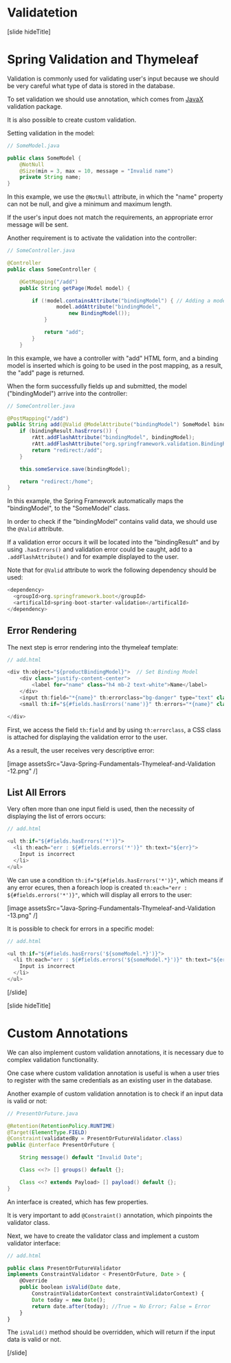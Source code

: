 # Validatetion 

[slide hideTitle]
# Spring Validation and Thymeleaf

Validation is commonly used for validating user's input because we should be very careful what type of data is stored in the database.

To set validation we should use annotation, which comes from [JavaX](https://docs.oracle.com/javaee/7/tutorial/bean-validation001.htm) validation package.

It is also possible to create custom validation.

Setting validation in the model:

```java
// SomeModel.java

public class SomeModel {
    @NotNull
    @Size(min = 3, max = 10, message = "Invalid name")
    private String name;
}

```

In this example, we use the `@NotNull` attribute, in which the "name" property can not be null, and give a minimum and maximum length.

If the user's input does not match the requirements, an appropriate error message will be sent.

Another requirement is to activate the validation into the controller:

```java
// SomeController.java

@Controller
public class SomeController {

    @GetMapping("/add")
    public String getPage(Model model) {

        if (!model.containsAttribute("bindingModel") { // Adding a model to the view
                model.addAttribute("bindingModel",
                    new BindingModel());
            }

            return "add";
        }
    }
```

In this example, we have a controller with "add" HTML form, and a binding model is inserted which is going to be used in the post mapping, as a result, the "add" page is returned.


When the form successfully fields up and submitted, the model ("bindingModel") arrive into the controller:

```java
// SomeController.java

@PostMapping("/add")
public String add(@Valid @ModelAttribute("bindingModel") SomeModel bindingModel, BindingResult bindingResult, RedirectAttributes rAtt) { // Validate the model
    if (bindingResult.hasErrors()) {
        rAtt.addFlashAttribute("bindingModel", bindingModel);
        rAtt.addFlashAttribute("org.springframework.validation.BindingResult.SomeModel", bindingResult); // Validation Result
        return "redirect:/add";
    }

    this.someService.save(bindingModel);

    return "redirect:/home";
}

```

In this example, the Spring Framework automatically maps the "bindingModel", to the "SomeModel" class.

In order to check if the "bindingModel" contains valid data, we should use the `@Valid` attribute. 

If a validation error occurs it will be located into the "bindingResult" and by using `.hasErrors()` and validation error could be caught, add to a `.addFlashAttribute()` and for example displayed to the user.

Note that for `@Valid` attribute to work the following dependency should be used:

```js
<dependency>
  <groupId>org.springframework.boot</groupId>
  <artificalId>spring-boot-starter-validation</artificalId>
</dependency>
```

## Error Rendering

The next step is error rendering into the thymeleaf template:

```js
// add.html

<div th:object="${productBindingModel}">  // Set Binding Model
    <div class="justify-content-center">
        <label for="name" class="h4 mb-2 text-white">Name</label>
    </div>
    <input th:field="*{name}" th:errorclass="bg-danger" type="text" class="form-control" id="name" name="name"/>  // Access Field
    <small th:if="${#fields.hasErrors('name')}" th:errors="*{name}" class="text-danger"> Name error</small> // Render Error

</div>
```
First, we access the field `th:field` and by using `th:errorclass`, a CSS class is attached for displaying the validation error to the user.

As a result, the user receives very descriptive error:

[image assetsSrc="Java-Spring-Fundamentals-Thymeleaf-and-Validation​-12.png" /]

## List All Errors

Very often more than one input field is used, then the necessity of displaying the list of errors occurs:

```js
// add.html

<ul th:if="${#fields.hasErrors('*')}">
  <li th:each="err : ${#fields.errors('*')}" th:text="${err}">
    Input is incorrect
  </li>
</ul>

```

We can use a condition `th:if="${#fields.hasErrors('*')}"`, which means if any error ecures, then a foreach loop is created `th:each="err : ${#fields.errors('*')}"`, which will display all errors to the user:

[image assetsSrc="Java-Spring-Fundamentals-Thymeleaf-and-Validation​-13.png" /]

It is possible to check for errors in a specific model:
```js
// add.html

<ul th:if="${#fields.hasErrors('${someModel.*}')}">
  <li th:each="err : ${#fields.errors('${someModel.*}')}" th:text="${err}">
    Input is incorrect
  </li>
</ul>

```
[/slide]


[slide hideTitle]
# Custom Annotations 

We can also implement custom validation annotations, it is necessary due to complex validation functionality.

One case where custom validation annotation is useful is when a user tries to register with the same credentials as an existing user in the database.

Another example of custom validation annotation is to check if an input data is valid or not:

```java
// PresentOrFuture.java

@Retention(RetentionPolicy.RUNTIME)
@Target(ElementType.FIELD)
@Constraint(validatedBy = PresentOrFutureValidator.class)
public @interface PresentOrFuture {

    String message() default "Invalid Date";

    Class <<?> [] groups() default {};

    Class <<? extends Payload> [] payload() default {};
}
```
An interface is created, which has few properties.

It is very important to add `@Constraint()` annotation, which pinpoints the validator class.

Next, we have to create the validator class and implement a custom validator interface:

```js
// add.html

public class PresentOrFutureValidator
implements ConstraintValidator < PresentOrFuture, Date > {
    @Override
    public boolean isValid(Date date,
        ConstraintValidatorContext constraintValidatorContext) {
        Date today = new Date();
        return date.after(today); //True = No Error; False = Error
    }
}
```

The `isValid()` method should be overridden, which will return if the input data is valid or not.

[/slide]